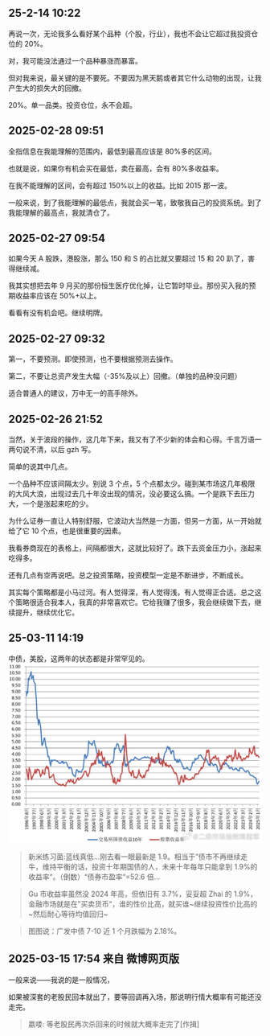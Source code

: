 ## 25-2-14 10:22

再说一次，无论我多么看好某个品种（个股，行业），我也不会让它超过我投资仓位的 20%。

对，我可能没法通过一个品种暴涨而暴富。

但对我来说，最关键的是不要死。不要因为黑天鹅或者其它什么动物的出现，让我产生大的损失大的回撤。

20%。单一品类。投资仓位，永不会超。 ​​​

## 2025-02-28 09:51

全指信息在我能理解的范围内，最低到最高应该是 80%多的区间。

也就是说，如果你有机会买在最低，卖在最高，会有 80%多收益率。

在我不能理解的区间，会有超过 150%以上的收益。比如 2015 那一波。

一般来说，到了我能理解的最低点，我就会买一笔，致敬我自己的投资系统。到了我能理解的最高点，我就清仓了。

## 2025-02-27 09:54

如果今天 A 股跌，港股涨，那么 150 和 S 的占比就又要超过 15 和 20 趴了，害得继续减。

我其实想把去年 9 月买的那份恒生医疗优化掉，让它暂时毕业。那份买入我的预期收益率应该在 50%+以上。

看看有没有机会吧。继续明牌。 ​​​

## 2025-02-27 09:32

第一，不要预测。即使预测，也不要根据预测去操作。

第二，不要让总资产发生大幅（-35%及以上）回撤。（单独的品种没问题）

适合普通人的建议，万中无一的高手除外。

## 2025-02-26 21:52

当然，关于波段的操作，这几年下来，我又有了不少新的体会和心得。千言万语一两句说不清，以后 gzh 写。

简单的说其中几点。

一个品种不应该间隔太少。别说 3 个点，5 个点都太少。碰到某市场这几年极限的大风大浪，出现过去几十年没出现的情况，没必要这么搞。一个是跌下去压力大，一个是涨起来吃的少。

为什么证券一直让人特别舒服，它波动大当然是一方面，但另一方面，从一开始就给了它 10 个点，也是很重要的因素。

我看券商现在的表格上，间隔都很大，这就比较好了。跌下去资金压力小，涨起来吃得多。

还有几点有空再说吧。总之投资策略，投资模型一定是不断进步，不断成长。

其实每个策略都是小马过河。有人觉得深，有人觉得浅，有人觉得正合适。总之这个策略很适合我本人，我真的非常喜欢它。它给我赚了很多，我会继续做下去，继续提升，继续优化它。

## 25-03-11 14:19

中债，美股，这两年的状态都是非常罕见的。 ​​​
![alt text](image-11.png)

> 新米练习菌:蓝线真低…刚去看一眼最新是 1.9。相当于”债市不再继续走牛，维持平衡的话，投资十年期国债的人，未来十年每年只能拿到 1.9%的收益率“。（倒数）“债券市盈率“=52.6 倍…

> Gu 市收益率虽然没 2024 年高，但依旧有 3.7%，妥妥超 Zhai 的 1.9%，金融市场就是在”买卖货币“，谁的性价比高，就买谁~继续投资性价比高的~然后耐心等待均值回归~

> 图图说：广发中债 7-10 近 1 个月跌幅为 2.18%。

## 2025-03-15 17:54 来自 微博网页版

一般来说——我说的是一般情况，

如果被深套的老股民回本就出了，要等回调再入场，那说明行情大概率有可能还没走完。 ​​​

> 嬴喽: 等老股民再次杀回来的时候就大概率走完了[作揖]
